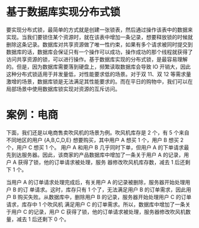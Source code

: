 # 基于数据库实现分布式锁

要实现分布式锁，最简单的方式就是创建一张锁表，然后通过操作该表中的数据来实现。当我们要锁住某个资源时，就在该表中增加一条记录，想要释放锁的时候就删除这条记录。数据库对共享资源做了唯一性约束，如果有多个请求被同时提交到数据库的话，数据库会保证只有一个操作可以成功，操作成功的那个线程就获得了访问共享资源的锁，可以进行操作。基于数据库实现的分布式锁，是最容易理解的。但是，因为数据库需要落到硬盘上，频繁读取数据库会导致 IO 开销大，因此这种分布式锁适用于并发量低，对性能要求低的场景。对于双 11、双 12 等需求量激增的场景，数据库锁是无法满足其性能要求的。而在平日的购物中，我们可以在局部场景中使用数据库锁实现对资源的互斥访问。

# 案例：电商

下面，我们还是以电商售卖吹风机的场景为例。吹风机库存是 2 个，有 5 个来自不同地区的用户 {A,B,C,D,E} 想要购买，其中用户 A 想买 1 个，用户 B 想买 2 个，用户 C 想买 1 个。
用户 A 和用户 B 几乎同时下单，但用户 A 的下单请求最先到达服务器。因此，该商家的产品数据库中增加了一条关于用户 A 的记录，用户 A 获得了锁，他的订单请求被处理，服务 器修改吹风机库存数，减去 1 后还剩下 1 个。

当用户 A 的订单请求处理完成后，有关用户 A 的记录被删除，服务器开始处理用户 B 的订 单请求。这时，库存只有 1 个了，无法满足用户 B 的订单需求，因此用户 B 购买失败。从数据库中，删除用户 B 的记录，服务器开始处理用户 C 的订单请求，库存中 1 个吹风机 满足用户 C 的订单需求。所以，数据库中增加了一条关于用户 C 的记录，用户 C 获得了锁，他的订单请求被处理，服务器修改吹风机数量，减去 1 后还剩下 0 个。
